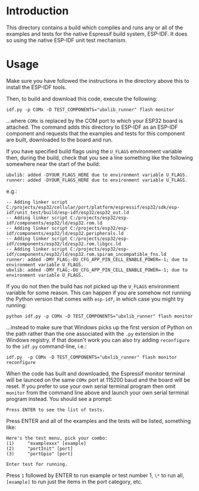 # Introduction
This directory contains a build which compiles and runs any or all of the examples and tests for the native Espressif build system, ESP-IDF.  It does so using the native ESP-IDF unit test mechanism.

# Usage
Make sure you have followed the instructions in the directory above this to install the ESP-IDF tools.

Then, to build and download this code, execute the following:

```
idf.py -p COMx -D TEST_COMPONENTS="ubxlib_runner" flash monitor
```

...where `COMx` is replaced by the COM port to which your ESP32 board is attached. The command adds this directory to ESP-IDF as an ESP-IDF component and requests that the examples and tests for this component are built, downloaded to the board and run.

If you have specified build flags using the `U_FLAGS` environment variable then, during the build, check that you see a line something like the following somewhere near the start of the build:

```
ubxlib: added -DYOUR_FLAGS_HERE due to environment variable U_FLAGS.
runner: added -DYOUR_FLAGS_HERE due to environment variable U_FLAGS.
```

e.g.:

```
-- Adding linker script C:/projects/esp32/cellular/port/platform/espressif/esp32/sdk/esp-idf/unit_test/build/esp-idf/esp32/esp32_out.ld
-- Adding linker script C:/projects/esp32/esp-idf/components/esp32/ld/esp32.rom.ld
-- Adding linker script C:/projects/esp32/esp-idf/components/esp32/ld/esp32.peripherals.ld
-- Adding linker script C:/projects/esp32/esp-idf/components/esp32/ld/esp32.rom.libgcc.ld
-- Adding linker script C:/projects/esp32/esp-idf/components/esp32/ld/esp32.rom.spiram_incompatible_fns.ld
runner: added -DMY_FLAG;-DU_CFG_APP_PIN_CELL_ENABLE_POWER=-1; due to environment variable U_FLAGS.
ubxlib: added -DMY_FLAG;-DU_CFG_APP_PIN_CELL_ENABLE_POWER=-1; due to environment variable U_FLAGS.
```

If you do not then the build has not picked up the `U_FLAGS` environment variable for some reason.  This can happen if you are somehow not running the Python version that comes with `esp-idf`, in which case you might try running:

```
python idf.py -p COMx -D TEST_COMPONENTS="ubxlib_runner" flash monitor
```

...instead to make sure that Windows picks up the first version of Python on the path rather than the one associated with the `.py` extension in the Windows registry.  If that doesn't work you can also try adding `reconfigure` to the `idf.py` command-line, i.e.:

```
idf.py  -p COMx -D TEST_COMPONENTS="ubxlib_runner" flash monitor reconfigure
```

When the code has built and downloaded, the Espressif monitor terminal will be launced on the same `COMx` port at 115200 baud and the board will be reset.  If you prefer to use your own serial terminal program then omit `monitor` from the command line above and launch your own serial terminal program instead.  You should see a prompt:

```
Press ENTER to see the list of tests.
```

Press ENTER and all of the examples and the tests will be listed, something like:

```
Here's the test menu, pick your combo:
(1)     "examplexxx" [example]
(2)     "portInit" [port]
(3)     "portGpio" [port]

Enter test for running.
```

Press `1` followed by ENTER to run example or test number 1, `\*` to run all, `[example]` to run just the items in the port category, etc.